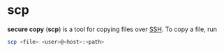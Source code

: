 # scp

**secure copy** (**scp**) is a tool for copying files over
[SSH](../../network/protocols/ssh.md). To copy a file, run

```sh
scp <file> <user>@<host>:<path>
```
